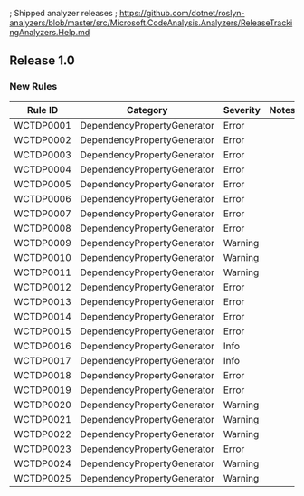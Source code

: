 ; Shipped analyzer releases
; https://github.com/dotnet/roslyn-analyzers/blob/master/src/Microsoft.CodeAnalysis.Analyzers/ReleaseTrackingAnalyzers.Help.md

## Release 1.0

### New Rules

Rule ID | Category | Severity | Notes
--------|----------|----------|-------
WCTDP0001 | DependencyPropertyGenerator | Error |
WCTDP0002 | DependencyPropertyGenerator | Error |
WCTDP0003 | DependencyPropertyGenerator | Error |
WCTDP0004 | DependencyPropertyGenerator | Error |
WCTDP0005 | DependencyPropertyGenerator | Error |
WCTDP0006 | DependencyPropertyGenerator | Error |
WCTDP0007 | DependencyPropertyGenerator | Error |
WCTDP0008 | DependencyPropertyGenerator | Error |
WCTDP0009 | DependencyPropertyGenerator | Warning |
WCTDP0010 | DependencyPropertyGenerator | Warning |
WCTDP0011 | DependencyPropertyGenerator | Warning |
WCTDP0012 | DependencyPropertyGenerator | Error |
WCTDP0013 | DependencyPropertyGenerator | Error |
WCTDP0014 | DependencyPropertyGenerator | Error |
WCTDP0015 | DependencyPropertyGenerator | Error |
WCTDP0016 | DependencyPropertyGenerator | Info |
WCTDP0017 | DependencyPropertyGenerator | Info |
WCTDP0018 | DependencyPropertyGenerator | Error |
WCTDP0019 | DependencyPropertyGenerator | Error |
WCTDP0020 | DependencyPropertyGenerator | Warning |
WCTDP0021 | DependencyPropertyGenerator | Warning |
WCTDP0022 | DependencyPropertyGenerator | Warning |
WCTDP0023 | DependencyPropertyGenerator | Error |
WCTDP0024 | DependencyPropertyGenerator | Warning |
WCTDP0025 | DependencyPropertyGenerator | Warning |

